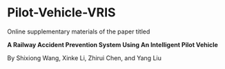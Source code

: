 # Pilot-Vehicle-VRIS

Online supplementary materials of the paper titled

**A Railway Accident Prevention System Using An Intelligent Pilot Vehicle**

By Shixiong Wang, Xinke Li, Zhirui Chen, and Yang Liu
